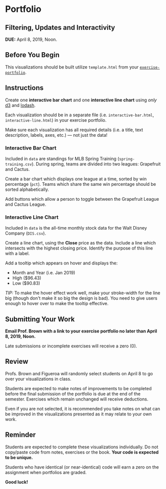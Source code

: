 # Portfolio

## Filtering, Updates and Interactivity

**DUE:** April 8, 2019, Noon.


## Before You Begin

This visualizations should be built utilize `template.html` from your [`exercise-portfolio`](https://github.com/umiami-data-viz/exercise-portfolio).


## Instructions

Create one **interactive bar chart** and one **interactive line chart** using *only* [d3](https://d3js.org/) and [lodash](https://lodash.com/).

Each visualization should be in a separate file (i.e. `interactive-bar.html`, `interactive-line.html`) in your exercise portfolio.

Make sure each visualization has all required details (i.e. a title, text description, labels, axes, etc.) — not just the data!

### Interactive Bar Chart

Included in `data` are standings for MLB Spring Training (`spring-training.csv`). During spring, teams are divided into two leagues: Grapefruit and Cactus.

Create a bar chart which displays one league at a time, sorted by win percentage (`pct`). Teams which share the same win percentage should be sorted alphabetically.

Add buttons which allow a person to toggle between the Grapefruit League and Cactus League.


### Interactive Line Chart

Included in `data` is the all-time monthly stock data for the Walt Disney Company (`DIS.csv`).

Create a line chart, using the **Close** price as the data. Include a line which intersects with the highest closing price. Identify the purpose of this line with a label.

Add a tooltip which appears on hover and displays the:
- Month and Year (i.e. Jan 2019)
- High ($96.43)
- Low ($90.83)

*TIP:* To make the hover effect work well, make your stroke-width for the line big (though don't make it so big the design is bad). You need to give users enough to hover over to make the tooltip effective.


## Submitting Your Work

**Email Prof. Brown with a link to your exercise portfolio no later than April 8, 2019, Noon.**

Late submissions or incomplete exercises will receive a zero (0).


## Review

Profs. Brown and Figueroa will randomly select students on April 8 to go over your visualizations in class.

Students are expected to make notes of improvements to be completed before the final submission of the portfolio is due at the end of the semester. Exercises which remain unchanged will receive deductions.

Even if you are not selected, it is recommended you take notes on what can be improved in the visualizations presented as it may relate to your own work.


## Reminder

Students are expected to complete these visualizations individually. Do not copy/paste code from notes, exercises or the book. **Your code is expected to be unique.**

Students who have identical (or near-identical) code will earn a zero on the assignment when portfolios are graded.

**Good luck!**
